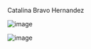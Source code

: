Catalina Bravo Hernandez


![image](https://user-images.githubusercontent.com/114495455/203664636-a88f6366-d360-4bde-b4cf-94a8bdfba770.png)


![image](https://user-images.githubusercontent.com/114495455/203664665-712d3813-c69f-4517-a011-fefbc88c368d.png)
